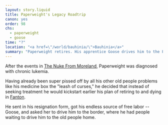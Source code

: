 ```yaml
---
layout: story.liquid
title: Paperweight's Legacy Roadtrip
canon: yes
order: 98
chs:
  - paperweight
  - goose
time: "?"
location: "<a href=\"/world/bauhinia/\">Bauhinia</a>"
summary: "Paperweight retires. His apprentice Goose drives him to the Fantoni border. Paperweight opens his tightly-sealed box of memories. This is an unfinished case that Goose has to complete."
---
```


After the events in [The Nuke From Moreland](/stories/the-nuke-from-moreland/), Paperweight was diagnosed with chronic lukemia.

Having already been super pissed off by all his other old people problems like his medicine box the "leash of curses," he decided that instead of seeking treatment he would kickstart earlier his plan of retiring to and dying in [Fanton](/world/fanton/).

He sent in his resignation form, got his endless source of free labor -- Goose, and asked her to drive him to the border, where he had people waiting to drive him to the old people home.
